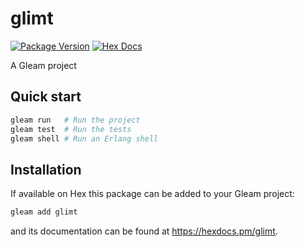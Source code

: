 # glimt

[![Package Version](https://img.shields.io/hexpm/v/glimt)](https://hex.pm/packages/glimt)
[![Hex Docs](https://img.shields.io/badge/hex-docs-ffaff3)](https://hexdocs.pm/glimt/)

A Gleam project

## Quick start

```sh
gleam run   # Run the project
gleam test  # Run the tests
gleam shell # Run an Erlang shell
```

## Installation

If available on Hex this package can be added to your Gleam project:

```sh
gleam add glimt
```

and its documentation can be found at <https://hexdocs.pm/glimt>.
